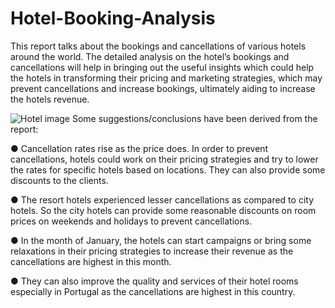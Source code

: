 # Hotel-Booking-Analysis
This report talks about the bookings and cancellations of various hotels around the world. The detailed analysis on the hotel’s bookings and cancellations will help in bringing out the useful insights which could help the hotels in transforming their pricing and marketing strategies, which may prevent cancellations and increase bookings, ultimately aiding to increase the hotels revenue.

![Hotel image](https://github.com/techy-tripathi/hotel-booking-analysis/assets/19207297/e16a1808-d6e7-4213-933c-1ed8fdd2092f)
Some suggestions/conclusions have been derived from the report:


● Cancellation rates rise as the price does. In order to prevent cancellations, hotels could work on their pricing strategies and try to lower the rates for specific hotels based on locations. They can also provide some discounts to the clients.

● The resort hotels experienced lesser cancellations as compared to city hotels. So the city hotels can provide some reasonable discounts on room prices on weekends and holidays to prevent cancellations.

● In the month of January, the hotels can start campaigns or bring some relaxations in their pricing strategies to increase their revenue as the cancellations are highest in this month.

● They can also improve the quality and services of their hotel rooms especially in Portugal as the cancellations are highest in this country.
